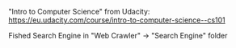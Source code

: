 "Intro to Computer Science" from Udacity:
https://eu.udacity.com/course/intro-to-computer-science--cs101

Fished Search Engine in "Web Crawler" -> "Search Engine" folder
